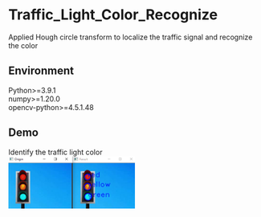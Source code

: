 ﻿# Traffic_Light_Color_Recognize
Applied Hough circle transform to localize the traffic signal and recognize the color  
  
## Environment
Python>=3.9.1  
numpy>=1.20.0  
opencv-python>=4.5.1.48  

## Demo
Identify the traffic light color  
<img src="https://github.com/ycc789741ycc/Traffic_Light_Color_Recognize/blob/master/READMEpics/demo1.png" alt="Cover" width="50%"/>  
